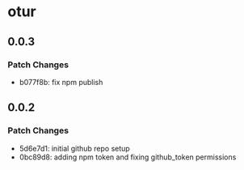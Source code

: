 # otur

## 0.0.3

### Patch Changes

- b077f8b: fix npm publish

## 0.0.2

### Patch Changes

- 5d6e7d1: initial github repo setup
- 0bc89d8: adding npm token and fixing github_token permissions
